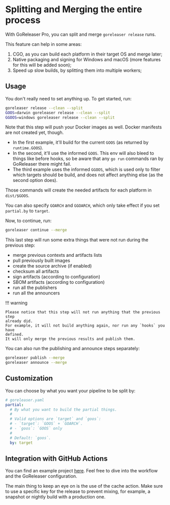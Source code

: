 # Splitting and Merging the entire process

With GoReleaser Pro, you can split and merge `goreleaser release` runs.

<!-- md:pro -->

This feature can help in some areas:

1. CGO, as you can build each platform in their target OS and merge later;
1. Native packaging and signing for Windows and macOS (more features for this
   will be added soon);
1. Speed up slow builds, by splitting them into multiple workers;

## Usage

You don't really need to set anything up. To get started, run:

```bash
goreleaser release --clean --split
GOOS=darwin goreleaser release --clean --split
GGOOS=windows goreleaser release --clean --split
```

Note that this step will push your Docker images as well.
Docker manifests are not created yet, though.

- In the first example, it'll build for the current `GOOS` (as returned by
  `runtime.GOOS`).
- In the second, it'll use the informed `GOOS`. This env will also bleed to
  things like before hooks, so be aware that any `go run` commands ran by
  GoReleaser there might fail.
- The third example uses the informed `GGOOS`, which is used only to filter
  which targets should be build, and does not affect anything else (as the
  second option does).

Those commands will create the needed artifacts for each platform in
`dist/$GOOS`.

You can also specify `GOARCH` and `GGOARCH`, which only take effect if you set
`partial.by` to `target`.

Now, to continue, run:

```bash
goreleaser continue --merge
```

This last step will run some extra things that were not run during the previous
step:

- merge previous contexts and artifacts lists
- pull previously built images
- create the source archive (if enabled)
- checksum all artifacts
- sign artifacts (according to configuration)
- SBOM artifacts (according to configuration)
- run all the publishers
- run all the announcers

!!! warning

    Please notice that this step will not run anything that the previous step
    already did.
    For example, it will not build anything again, nor run any `hooks` you have
    defined.
    It will only merge the previous results and publish them.

You can also run the publishing and announce steps separately:

```bash
goreleaser publish --merge
goreleaser announce --merge
```

## Customization

You can choose by what you want your pipeline to be split by:

```yaml
# goreleaser.yaml
partial:
  # By what you want to build the partial things.
  #
  # Valid options are `target` and `goos`:
  # - `target`: `GOOS` + `GOARCH`.
  # - `goos`: `GOOS` only
  #
  # Default: `goos`.
  by: target
```

## Integration with GitHub Actions

You can find an example project
[here](https://github.com/caarlos0/goreleaser-pro-split-merge-example).
Feel free to dive into the workflow and the GoReleaser configuration.

The main thing to keep an eye on is the use of the cache action. Make sure to
use a specific key for the release to prevent mixing, for example, a snapshot or
nightly build with a production one.
